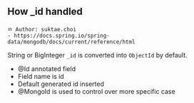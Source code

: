## How _id handled

```
ㅁ Author: suktae.choi
- https://docs.spring.io/spring-data/mongodb/docs/current/reference/html
```

String or BigInteger `_id` is converted into `ObjectId` by default.

- @Id annotated field
- Field name is id
- Default generated id inserted
- @MongoId is used to control over more specific case

